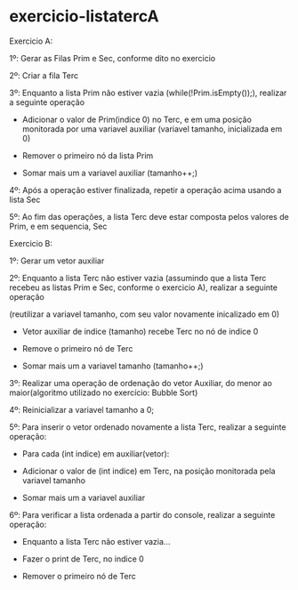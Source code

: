 # exercicio-listatercA

Exercicio A:

1º: Gerar as Filas Prim e Sec, conforme dito no exercicio

2º: Criar a fila Terc

3º: Enquanto a lista Prim não estiver vazia (while(!Prim.isEmpty());), realizar a seguinte operação

- Adicionar o valor de Prim(indice 0) no Terc, e em uma posição monitorada por uma variavel auxiliar (variavel tamanho, inicializada em 0)

- Remover o primeiro nó da lista Prim

- Somar mais um a variavel auxiliar (tamanho++;)

4º: Após a operação estiver finalizada, repetir a operação acima usando a lista Sec

5º: Ao fim das operações, a lista Terc deve estar composta pelos valores de Prim, e em sequencia, Sec




Exercicio B:




1º: Gerar um vetor auxiliar

2º: Enquanto a lista Terc não estiver vazia (assumindo que a lista Terc recebeu as listas Prim e Sec, conforme o exercicio A), realizar a seguinte operação

(reutilizar a variavel tamanho, com seu valor novamente inicalizado em 0)

- Vetor auxiliar de indice (tamanho) recebe Terc no nó de indice 0

- Remove o primeiro nó de Terc

- Somar mais um a variavel tamanho (tamanho++;)

3º: Realizar uma operação de ordenação do vetor Auxiliar, do menor ao maior(algoritmo utilizado no exercício: Bubble Sort)

4º: Reinicializar a variavel tamanho a 0;

5º: Para inserir o vetor ordenado novamente a lista Terc, realizar a seguinte operação:

- Para cada (int indice) em auxiliar(vetor):

- Adicionar o valor de (int indice) em Terc, na posição monitorada pela variavel tamanho

- Somar mais um a variavel auxiliar

6º: Para verificar a lista ordenada a partir do console, realizar a seguinte operação:

- Enquanto a lista Terc não estiver vazia...

- Fazer o print de Terc, no indice 0

- Remover o primeiro nó de Terc



